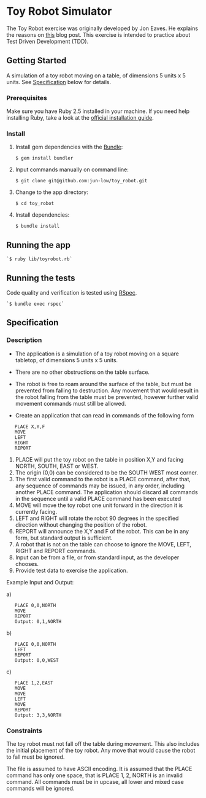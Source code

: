 # Toy Robot Simulator

The Toy Robot exercise was originally developed by Jon Eaves. He explains the reasons on [this](https://joneaves.wordpress.com/2014/07/21/toy-robot-coding-test/) blog post.
This exercise is intended to practice about Test Driven Development (TDD).

## Getting Started
A simulation of a toy robot moving on a table, of dimensions 5 units x 5 units. 
See [Specification](https://github.com/jun-low/toy_robot/blob/master/README.md#specification) below for details.

### Prerequisites
Make sure you have Ruby 2.5 installed in your machine. If you need help installing Ruby, take a look at the [official installation guide](https://www.ruby-lang.org/en/documentation/installation/).


### Install
1. Install gem dependencies with the [Bundle](https://bundler.io/):

    `$ gem install bundler`

2. Input commands manually on command line:

    `$ git clone git@github.com:jun-low/toy_robot.git`

3. Change to the app directory:

    `$ cd toy_robot`

4. Install dependencies:

    `$ bundle install`

## Running the app

    `$ ruby lib/toyrobot.rb`

## Running the tests
Code quality and verification is tested using [RSpec](http://rspec.info/).

    `$ bundle exec rspec`
  
  
## Specification
### Description
- The application is a simulation of a toy robot moving on a square tabletop, of dimensions 5 units x 5 units.
- There are no other obstructions on the table surface.
- The robot is free to roam around the surface of the table, but must be prevented from falling to destruction. Any movement that would result in the robot falling from the table must be prevented, however further valid movement commands must still be allowed.

- Create an application that can read in commands of the following form
```
   PLACE X,Y,F
   MOVE
   LEFT
   RIGHT
   REPORT
```

1. PLACE will put the toy robot on the table in position X,Y and facing NORTH, SOUTH, EAST or WEST.
2. The origin (0,0) can be considered to be the SOUTH WEST most corner.
3. The first valid command to the robot is a PLACE command, after that, any sequence of commands may be issued, in any order, including another PLACE command. The application should discard all commands in the sequence until a valid PLACE command has been executed
4. MOVE will move the toy robot one unit forward in the direction it is currently facing.
5. LEFT and RIGHT will rotate the robot 90 degrees in the specified direction without changing the position of the robot.
6. REPORT will announce the X,Y and F of the robot. This can be in any form, but standard output is sufficient.
7. A robot that is not on the table can choose to ignore the MOVE, LEFT, RIGHT and REPORT commands.
8. Input can be from a file, or from standard input, as the developer chooses.
9. Provide test data to exercise the application.

Example Input and Output:

a)
```
   PLACE 0,0,NORTH
   MOVE
   REPORT
   Output: 0,1,NORTH
```
b)
```
   PLACE 0,0,NORTH
   LEFT
   REPORT
   Output: 0,0,WEST
```

c)
```
   PLACE 1,2,EAST
   MOVE
   MOVE
   LEFT
   MOVE
   REPORT
   Output: 3,3,NORTH
```

### Constraints
The toy robot must not fall off the table during movement. This also includes the initial placement of the toy robot. Any move that would cause the robot to fall must be ignored. 

The file is assumed to have ASCII encoding. It is assumed that the PLACE command has only one space, that is PLACE 1, 2, NORTH is an invalid command. All commands must be in upcase, all lower and mixed case commands will be ignored.
